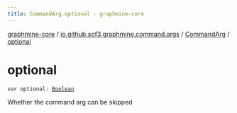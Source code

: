 ```yaml
---
title: CommandArg.optional - graphmine-core
---
```


[graphmine-core](../../index.html) / [io.github.sof3.graphmine.command.args](../index.html) / [CommandArg](index.html) / [optional](./optional.html)

# optional

`var optional: `[`Boolean`](https://kotlinlang.org/api/latest/jvm/stdlib/kotlin/-boolean/index.html)

Whether the command arg can be skipped

